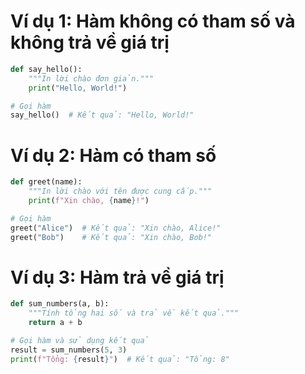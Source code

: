 # Ví dụ 1: Hàm không có tham số và không trả về giá trị

```python
def say_hello():
    """In lời chào đơn giản."""
    print("Hello, World!")

# Gọi hàm
say_hello()  # Kết quả: "Hello, World!"
```

# Ví dụ 2: Hàm có tham số

```python
def greet(name):
    """In lời chào với tên được cung cấp."""
    print(f"Xin chào, {name}!")

# Gọi hàm
greet("Alice")  # Kết quả: "Xin chào, Alice!"
greet("Bob")    # Kết quả: "Xin chào, Bob!"
```
# Ví dụ 3: Hàm trả về giá trị

```python
def sum_numbers(a, b):
    """Tính tổng hai số và trả về kết quả."""
    return a + b

# Gọi hàm và sử dụng kết quả
result = sum_numbers(5, 3)
print(f"Tổng: {result}")  # Kết quả: "Tổng: 8"
```